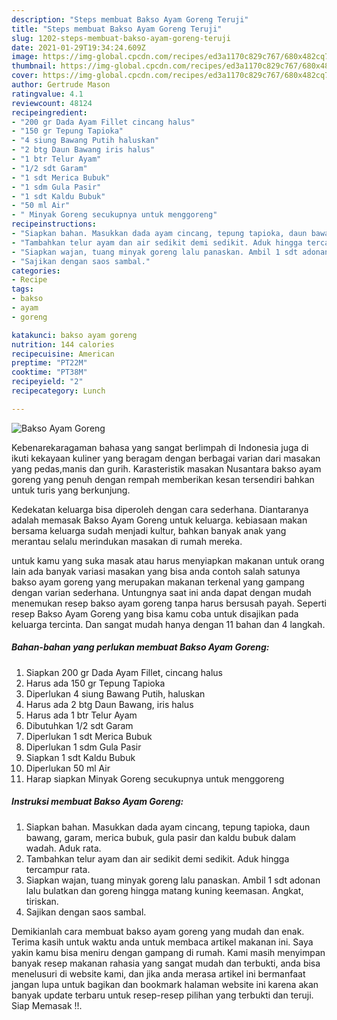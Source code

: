 ```yaml
---
description: "Steps membuat Bakso Ayam Goreng Teruji"
title: "Steps membuat Bakso Ayam Goreng Teruji"
slug: 1202-steps-membuat-bakso-ayam-goreng-teruji
date: 2021-01-29T19:34:24.609Z
image: https://img-global.cpcdn.com/recipes/ed3a1170c829c767/680x482cq70/bakso-ayam-goreng-foto-resep-utama.jpg
thumbnail: https://img-global.cpcdn.com/recipes/ed3a1170c829c767/680x482cq70/bakso-ayam-goreng-foto-resep-utama.jpg
cover: https://img-global.cpcdn.com/recipes/ed3a1170c829c767/680x482cq70/bakso-ayam-goreng-foto-resep-utama.jpg
author: Gertrude Mason
ratingvalue: 4.1
reviewcount: 48124
recipeingredient:
- "200 gr Dada Ayam Fillet cincang halus"
- "150 gr Tepung Tapioka"
- "4 siung Bawang Putih haluskan"
- "2 btg Daun Bawang iris halus"
- "1 btr Telur Ayam"
- "1/2 sdt Garam"
- "1 sdt Merica Bubuk"
- "1 sdm Gula Pasir"
- "1 sdt Kaldu Bubuk"
- "50 ml Air"
- " Minyak Goreng secukupnya untuk menggoreng"
recipeinstructions:
- "Siapkan bahan. Masukkan dada ayam cincang, tepung tapioka, daun bawang, garam, merica bubuk, gula pasir dan kaldu bubuk dalam wadah. Aduk rata."
- "Tambahkan telur ayam dan air sedikit demi sedikit. Aduk hingga tercampur rata."
- "Siapkan wajan, tuang minyak goreng lalu panaskan. Ambil 1 sdt adonan lalu bulatkan dan goreng hingga matang kuning keemasan. Angkat, tiriskan."
- "Sajikan dengan saos sambal."
categories:
- Recipe
tags:
- bakso
- ayam
- goreng

katakunci: bakso ayam goreng 
nutrition: 144 calories
recipecuisine: American
preptime: "PT22M"
cooktime: "PT38M"
recipeyield: "2"
recipecategory: Lunch

---
```



![Bakso Ayam Goreng](https://img-global.cpcdn.com/recipes/ed3a1170c829c767/680x482cq70/bakso-ayam-goreng-foto-resep-utama.jpg)

Kebenarekaragaman bahasa yang sangat berlimpah di Indonesia juga di ikuti kekayaan kuliner yang beragam dengan berbagai varian dari masakan yang pedas,manis dan gurih. Karasteristik masakan Nusantara bakso ayam goreng yang penuh dengan rempah memberikan kesan tersendiri bahkan untuk turis yang berkunjung.




Kedekatan keluarga bisa diperoleh dengan cara sederhana. Diantaranya adalah memasak Bakso Ayam Goreng untuk keluarga. kebiasaan makan bersama keluarga sudah menjadi kultur, bahkan banyak anak yang merantau selalu merindukan masakan di rumah mereka.

untuk kamu yang suka masak atau harus menyiapkan makanan untuk orang lain ada banyak variasi masakan yang bisa anda contoh salah satunya bakso ayam goreng yang merupakan makanan terkenal yang gampang dengan varian sederhana. Untungnya saat ini anda dapat dengan mudah menemukan resep bakso ayam goreng tanpa harus bersusah payah.
Seperti resep Bakso Ayam Goreng yang bisa kamu coba untuk disajikan pada keluarga tercinta. Dan sangat mudah hanya dengan 11 bahan dan 4 langkah.


<!--inarticleads1-->

##### Bahan-bahan yang perlukan membuat Bakso Ayam Goreng:

1. Siapkan 200 gr Dada Ayam Fillet, cincang halus
1. Harus ada 150 gr Tepung Tapioka
1. Diperlukan 4 siung Bawang Putih, haluskan
1. Harus ada 2 btg Daun Bawang, iris halus
1. Harus ada 1 btr Telur Ayam
1. Dibutuhkan 1/2 sdt Garam
1. Diperlukan 1 sdt Merica Bubuk
1. Diperlukan 1 sdm Gula Pasir
1. Siapkan 1 sdt Kaldu Bubuk
1. Diperlukan 50 ml Air
1. Harap siapkan  Minyak Goreng secukupnya untuk menggoreng




<!--inarticleads2-->

##### Instruksi membuat  Bakso Ayam Goreng:

1. Siapkan bahan. Masukkan dada ayam cincang, tepung tapioka, daun bawang, garam, merica bubuk, gula pasir dan kaldu bubuk dalam wadah. Aduk rata.
1. Tambahkan telur ayam dan air sedikit demi sedikit. Aduk hingga tercampur rata.
1. Siapkan wajan, tuang minyak goreng lalu panaskan. Ambil 1 sdt adonan lalu bulatkan dan goreng hingga matang kuning keemasan. Angkat, tiriskan.
1. Sajikan dengan saos sambal.




Demikianlah cara membuat bakso ayam goreng yang mudah dan enak. Terima kasih untuk waktu anda untuk membaca artikel makanan ini. Saya yakin kamu bisa meniru dengan gampang di rumah. Kami masih menyimpan banyak resep makanan rahasia yang sangat mudah dan terbukti, anda bisa menelusuri di website kami, dan jika anda merasa artikel ini bermanfaat jangan lupa untuk bagikan dan bookmark halaman website ini karena akan banyak update terbaru untuk resep-resep pilihan yang terbukti dan teruji. Siap Memasak !!. 
